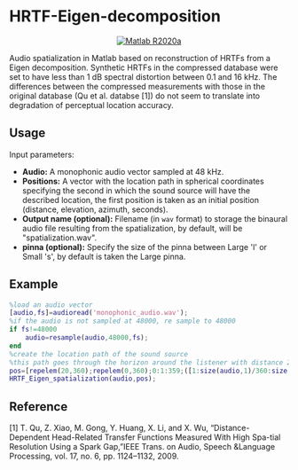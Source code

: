 # HRTF-Eigen-decomposition
<p  align="center">
  <a  href="https://www.mathworks.com/products/matlab.html"  target="_blank">
    <img  src="https://img.shields.io/badge/Matlab-R2020a-blue.svg"  alt="Matlab R2020a">
  </a>
</p>

Audio spatialization in Matlab based on reconstruction of HRTFs from a Eigen decomposition. Synthetic HRTFs in the compressed database were set to have less than 1 dB spectral distortion between 0.1 and 16 kHz. The differences between the compressed measurements with those in the original database (Qu et al. databse [1]) do not seem to translate into degradation of perceptual location accuracy. 

## Usage
Input parameters:
* **Audio:** A monophonic audio vector sampled at 48 kHz.
* **Positions:**  A vector with the location path in spherical coordinates specifying the second in which the sound source will have the described location, the first position is taken as an initial position (distance, elevation, azimuth, seconds).
* **Output name (optional):** Filename (in `wav` format) to storage the binaural audio file resulting from the spatialization, by default, will be "spatialization.wav".
* **pinna (optional):** Specify the size of the pinna between Large 'l' or Small 's', by default is taken the Large pinna.

## Example

```matlab
%load an audio vector
[audio,fs]=audioread('monophonic_audio.wav');
%if the audio is not sampled at 48000, re sample to 48000
if fs!=48000
	audio=resample(audio,48000,fs);
end
%create the location path of the sound source
%this path goes through the horizon around the listener with distance 20, elevation 0
pos=[repelem(20,360);repelem(0,360);0:1:359;([1:size(audio,1)/360:size(audio,1)]/48000)]';
HRTF_Eigen_spatialization(audio,pos);
```

## Reference
  [1] T.  Qu,  Z.  Xiao,  M.  Gong,  Y.  Huang,  X.  Li,  and  X.  Wu,  “Distance-Dependent Head-Related Transfer Functions Measured With High Spa-tial  Resolution  Using  a  Spark  Gap,”IEEE Trans. on Audio, Speech &Language Processing, vol. 17, no. 6, pp. 1124–1132, 2009.
